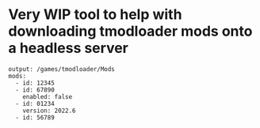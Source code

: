 # Very WIP tool to help with downloading tmodloader mods onto a headless server


```
output: /games/tmodloader/Mods
mods:
  - id: 12345
  - id: 67890
    enabled: false
  - id: 01234
    version: 2022.6
  - id: 56789
```
